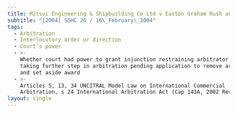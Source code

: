 ```yaml
---
title: Mitsui Engineering & Shipbuilding Co Ltd v Easton Graham Rush and Another
subtitle: "[2004] SGHC 26 / 16\_February\_2004"
tags:
  - Arbitration
  - Interlocutory order or direction
  - Court’s power
  - >-
    Whether court had power to grant injunction restraining arbitrator from
    taking further step in arbitration pending application to remove arbitrator
    and set aside award
  - >-
    Articles 5, 13, 34 UNCITRAL Model Law on International Commercial
    Arbitration, s 24 International Arbitration Act (Cap 143A, 2002 Rev Ed)
layout: single
---
```


